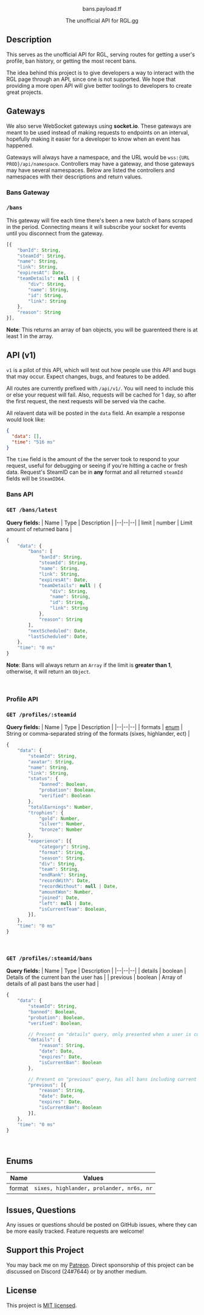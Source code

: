 <p align="center">bans.payload.tf</p>
<p align="center">The unofficial API for RGL.gg</p>

## Description

This serves as the unofficial API for RGL, serving routes for getting a user's profile, ban history, or getting the most recent bans.

The idea behind this project is to give developers a way to interact with the RGL page through an API, since one is not supported. We hope that providing a more open API will give better toolings to developers to create great projects.

## Gateways

We also serve WebSocket gateways using **socket.io**. These gateways are meant to be used instead of making requests to endpoints on an interval, hopefully making it easier for a developer to know when an event has happened.

Gateways will always have a namespace, and the URL would be `wss:{URL PROD}/api/namespace`. Controllers may have a gateway, and those gateways may have several namespaces. Below are listed the controllers and namespaces with their descriptions and return values.

### Bans Gateway

### `/bans`

This gateway will fire each time there's been a new batch of bans scraped in the period. Connecting means it will subscribe your socket for events until you disconnect from the gateway.

```js
[{
    "banId": String,
    "steamId": String,
    "name": String,
    "link": String,
    "expiresAt": Date,
    "teamDetails": null | {
        "div": String,
        "name": String,
        "id": String,
        "link": String
    },
    "reason": String
}],

```

**Note**: This returns an array of ban objects, you will be guarenteed there is at least 1 in the array.

## API (v1)

`v1` is a pilot of this API, which will test out how people use this API and bugs that may occur. Expect changes, bugs, and features to be added.

All routes are currently prefixed with `/api/v1/`. You will need to include this or else your request will fail. Also, requests will be cached for 1 day, so after the first request, the next requests will be served via the cache.

All relavent data will be posted in the `data` field. An example a response would look like:

```json
{
  "data": [],
  "time": "516 ms"
}
```

The `time` field is the amount of the the server took to respond to your request, useful for debugging or seeing if you're hitting a cache or fresh data. Request's SteamID can be in **any** format and all returned `steamId` fields will be `SteamID64`.

### Bans API

### `GET /bans/latest`

**Query fields:**
| Name | Type | Description |
|--|--|--|
| limit | number | Limit amount of returned bans |

```js
{
    "data": {
        "bans": [
            "banId": String,
            "steamId": String,
            "name": String,
            "link": String,
            "expiresAt": Date,
            "teamDetails": null | {
                "div": String,
                "name": String,
                "id": String,
                "link": String
            },
            "reason": String
        ],
        "nextScheduled": Date,
        "lastScheduled": Date,
    },
    "time": "0 ms"
}
```

**Note**: Bans will always return an `Array` if the limit is **greater than 1**, otherwise, it will return an `Object`.

<br />

### Profile API

### `GET /profiles/:steamid`

**Query fields:**
| Name | Type | Description |
|--|--|--|
| formats | <a href="#enums">enum</a> | String or comma-separated string of the formats (sixes, highlander, ect) |
<br/>

```js
{
    "data": {
        "steamId": String,
        "avatar": String,
        "name": String,
        "link": String,
        "status": {
            "banned": Boolean,
            "probation": Boolean,
            "verified": Boolean
        },
        "totalEarnings": Number,
        "trophies": {
            "gold": Number,
            "silver": Number,
            "bronze": Number
        },
        "experience": [{
            "category": String,
            "format": String,
            "season": String,
            "div": String,
            "team": String,
            "endRank": String,
            "recordWith": Date,
            "recordWithout": null | Date,
            "amountWon": Number,
            "joined": Date,
            "left": null | Date,
            "isCurrentTeam": Boolean,
        }],
    },
    "time": "0 ms"
}
```

<br />

### `GET /profiles/:steamid/bans`

**Query fields:**
| Name | Type | Description |
|--|--|--|
| details | boolean | Details of the current ban the user has |
| previous | boolean | Array of details of all past bans the user had |

```js
{
    "data": {
        "steamId": String,
        "banned": Boolean,
        "probation": Boolean,
        "verified": Boolean,

        // Present on "details" query, only presented when a user is currently banned
        "details": {
            "reason": String,
            "date": Date,
            "expires": Date,
            "isCurrentBan": Boolean
        },

        // Present on "previous" query, has all bans including current ban.
        "previous": [{
            "reason": String,
            "date": Date,
            "expires": Date,
            "isCurrentBan": Boolean
        }],
    },
    "time": "0 ms"
}
```

<br />

## Enums

| Name   | Values                                   |
| ------ | ---------------------------------------- |
| format | `sixes, highlander, prolander, nr6s, nr` |

## Issues, Questions

Any issues or questions should be posted on GitHub issues, where they can be more easily tracked. Feature requests are welcome!

## Support this Project

You may back me on my [Patreon](https://www.patreon.com/c43721). Direct sponsorship of this project can be discussed on Discord (24#7644) or by another medium.

## License

This project is [MIT licensed](LICENSE).
